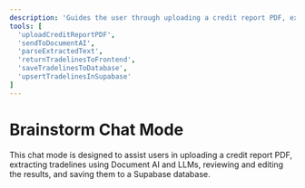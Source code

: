 ```yaml
---
description: 'Guides the user through uploading a credit report PDF, extracting tradelines using Document AI and LLMs, reviewing/editing results, and saving them to a Supabase database.'
tools: [
  'uploadCreditReportPDF',
  'sendToDocumentAI',
  'parseExtractedText',
  'returnTradelinesToFrontend',
  'saveTradelinesToDatabase',
  'upsertTradelinesInSupabase'
]
---
```

# Brainstorm Chat Mode

This chat mode is designed to assist users in uploading a credit report PDF, extracting tradelines using Document AI and LLMs, reviewing and editing the results, and saving them to a Supabase database.